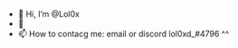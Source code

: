 - 👋 Hi, I’m @Lol0x 
- 🌱
- 📫 How to contacg me: email or discord lol0xd_#4796 ^^

<!---
Lol0xd/Lol0xd is a ✨ special ✨ repository because its `README.md` (this file) appears on your GitHub profile.
You can click the Preview link to take a look at your changes.
--->
